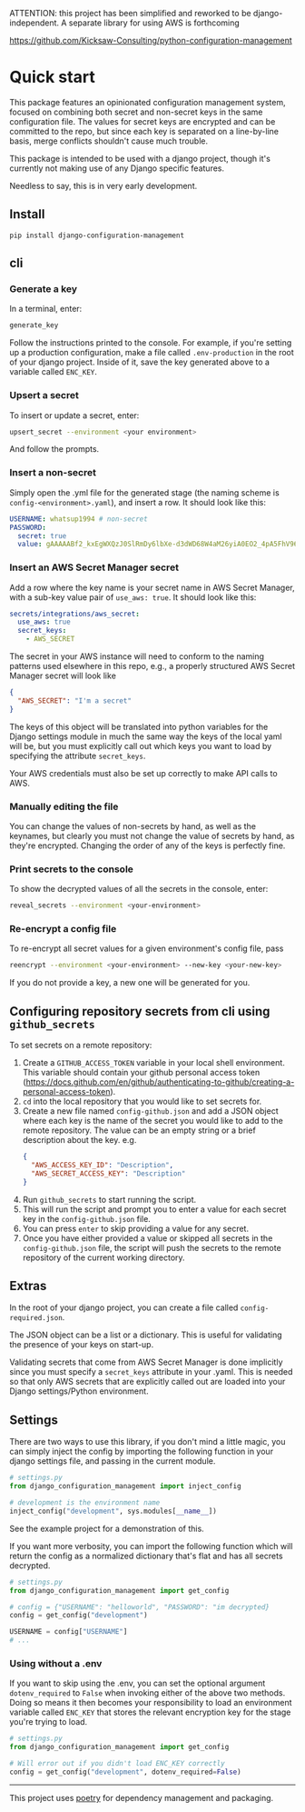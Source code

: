 ATTENTION: this project has been simplified and reworked to be django-independent. A separate library for using AWS is forthcoming

https://github.com/Kicksaw-Consulting/python-configuration-management

# Quick start

This package features an opinionated configuration management system, focused on combining both secret
and non-secret keys in the same configuration file. The values for secret keys are encrypted and can
be committed to the repo, but since each key is separated on a line-by-line basis, merge conflicts
shouldn't cause much trouble.

This package is intended to be used with a django project, though it's currently not making use
of any Django specific features.

Needless to say, this is in very early development.

## Install

`pip install django-configuration-management`

## cli

### Generate a key

In a terminal, enter:

```bash
generate_key
```

Follow the instructions printed to the console. For example, if you're setting up a production configuration,
make a file called `.env-production` in the root of your django project. Inside of it, save the key generated
above to a variable called `ENC_KEY`.

### Upsert a secret

To insert or update a secret, enter:

```bash
upsert_secret --environment <your environment>
```

And follow the prompts.

### Insert a non-secret

Simply open the .yml file for the generated stage (the naming scheme is `config-<environment>.yaml`),
and insert a row. It should look like this:

```yaml
USERNAME: whatsup1994 # non-secret
PASSWORD:
  secret: true
  value: gAAAAABf2_kxEgWXQzJ0SlRmDy6lbXe-d3dWD68W4aM26yiA0EO2_4pA5FhV96uMWCLwpt7N6Y32zXQq-gTJ3sREbh1GOvNh5Q==
```

### Insert an AWS Secret Manager secret

Add a row where the key name is your secret name in AWS Secret Manager, with a sub-key value pair of
`use_aws: true`. It should look like this:

```yaml
secrets/integrations/aws_secret:
  use_aws: true
  secret_keys:
    - AWS_SECRET
```

The secret in your AWS instance will need to conform to the naming patterns used elsewhere in
this repo, e.g., a properly structured AWS Secret Manager secret will look like

```json
{
  "AWS_SECRET": "I'm a secret"
}
```

The keys of this object will be translated into python variables for the Django settings
module in much the same way the keys of the local yaml will be, but you must explicitly
call out which keys you want to load by specifying the attribute `secret_keys`.

Your AWS credentials must also be set up correctly to make API calls to AWS.

### Manually editing the file

You can change the values of non-secrets by hand, as well as the keynames, but clearly you must
not change the value of secrets by hand, as they're encrypted. Changing the order of any of the
keys is perfectly fine.

### Print secrets to the console

To show the decrypted values of all the secrets in the console, enter:

```bash
reveal_secrets --environment <your-environment>
```

### Re-encrypt a config file

To re-encrypt all secret values for a given environment's config file, pass

```bash
reencrypt --environment <your-environment> --new-key <your-new-key>
```

If you do not provide a key, a new one will be generated for you.

## Configuring repository secrets from cli using `github_secrets`

To set secrets on a remote repository:

1. Create a `GITHUB_ACCESS_TOKEN` variable in your local shell environment.
   This variable should contain your github personal access token
   (https://docs.github.com/en/github/authenticating-to-github/creating-a-personal-access-token).
2. `cd` into the local repository that you would like to set secrets for.
3. Create a new file named `config-github.json` and add a JSON object where each
   key is the name of the secret you would like to add to the remote repository.
   The value can be an empty string or a brief description about the key.
   e.g.
   ```json
   {
     "AWS_ACCESS_KEY_ID": "Description",
     "AWS_SECRET_ACCESS_KEY": "Description"
   }
   ```
4. Run `github_secrets` to start running the script.
5. This will run the script and prompt you to enter a value for each secret key in
   the `config-github.json` file.
6. You can press `enter` to skip providing a value for any secret.
7. Once you have either provided a value or skipped all secrets in the `config-github.json` file,
   the script will push the secrets to the remote repository of the current working directory.

## Extras

In the root of your django project, you can create a file called `config-required.json`.

The JSON object can be a list or a dictionary. This is useful for validating the presence of your
keys on start-up.

Validating secrets that come from AWS Secret Manager is done implicitly since you must specify
a `secret_keys` attribute in your .yaml. This is needed so that only AWS secrets that are
explicitly called out are loaded into your Django settings/Python environment.

## Settings

There are two ways to use this library, if you don't mind a little magic, you can
simply inject the config by importing the following function in your django settings file,
and passing in the current module.

```python
# settings.py
from django_configuration_management import inject_config

# development is the environment name
inject_config("development", sys.modules[__name__])
```

See the example project for a demonstration of this.

If you want more verbosity, you can import the following function which will return
the config as a normalized dictionary that's flat and has all secrets decrypted.

```python
# settings.py
from django_configuration_management import get_config

# config = {"USERNAME": "helloworld", "PASSWORD": "im decrypted}
config = get_config("development")

USERNAME = config["USERNAME"]
# ...
```

### Using without a .env

If you want to skip using the .env, you can set the optional argument `dotenv_required` to `False`
when invoking either of the above two methods. Doing so means it then becomes your responsibility
to load an environment variable called `ENC_KEY` that stores the relevant encryption key for the
stage you're trying to load.

```python
# settings.py
from django_configuration_management import get_config

# Will error out if you didn't load ENC_KEY correctly
config = get_config("development", dotenv_required=False)
```

---

This project uses [poetry](https://python-poetry.org/) for dependency management
and packaging.
